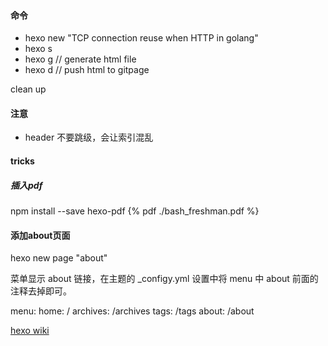 
#### 命令

*  hexo new "TCP connection reuse when HTTP in golang"
*  hexo s
*  hexo g // generate html file
*  hexo d // push html to gitpage

clean up

#### 注意

*  header 不要跳级，会让索引混乱

#### tricks

#####  插入pdf

npm install --save hexo-pdf
{% pdf ./bash_freshman.pdf %}


#### 添加about页面

hexo new page "about"

菜单显示 about 链接，在主题的 _configy.yml 设置中将 menu 中 about 前面的注释去掉即可。

menu:
  home: /
  archives: /archives
  tags: /tags
  about: /about

[hexo wiki](https://github.com/iissnan/hexo-theme-next/wiki/)